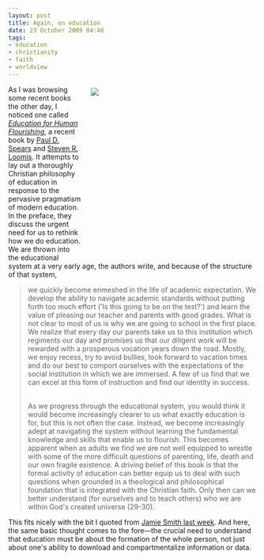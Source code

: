 ```yaml
---
layout: post
title: Again, on education
date: 23 October 2009 04:48
tags:
- education
- christianity
- faith
- worldview
---
```

<div style="float: right; margin: 5px 1px 0px 20px; width: 336px; height: 336px;"><img src="https://dl.dropboxusercontent.com/u/3897986/Jake%20Blog%20Images/empty_classroom.jpg" /></div>
<p>As I was browsing some recent books the other day, I noticed one called <a href="http://www.amazon.com/Education-Human-Flourishing-Perspective-Integration/dp/0830828125"><span style="font-style: italic;">Education for Human Flourishing</span></a>, a recent book by <a href="http://www.biola.edu/academics/torrey/faculty/profile.cfm?n=paul_spears">Paul D. Spears</a> and <a href="http://www.wheaton.edu/education/faculty/loomis.html">Steven R. Loomis</a>. It attempts to lay out a thoroughly Christian philosophy of education in response to the pervasive pragmatism of modern education. In the preface, they discuss the urgent need for us to rethink how we do education. We are thrown into the educational system at a very early age, the authors write, and because of the structure of that system,</p>

<blockquote>
we quickly become enmeshed in the life of academic expectation. We develop the ability to navigate academic standards without putting forth too much effort ('Is this going to be on the test?') and learn the value of pleasing our teacher and parents with good grades. What is not clear to most of us is why we are going to school in the first place. We realize that every day our parents take us to this institution which regiments our day and promises us that our diligent work will be rewarded with a prosperous vocation years down the road. Mostly, we enjoy recess, try to avoid bullies, look forward to vacation times and do our best to comport ourselves with the expectations of the social institution in which we are immersed. A few of us find that we can excel at this form of instruction and find our identity in success.<br /><br />

As we progress through the educational system, you would think it would become increasingly clearer to us what exactly education is for, but this is not often the case. Instead, we become increasingly adept at navigating the system without learning the fundamental knowledge and skills that enable us to flourish. This becomes apparent when as adults we find we are not well equipped to wrestle with some of the more difficult questions of parenting, life, death and our own fragile existence. A driving belief of this book is that the formal activity of education can better equip us to deal with such questions when grounded in a theological and philosophical foundation that is integrated with the Christian faith. Only then can we better understand (for ourselves and to teach others) who we are within God's created universe (29-30).
</blockquote>

This fits nicely with the bit I quoted from <a href="http://jakebelder.com/what-is-education-all-about">Jamie Smith last week</a>. And here, the same basic thought comes to the fore&mdash;the crucial need to understand that education must be about the formation of the whole person,  not just about one's ability to download and compartmentalize information or data.
